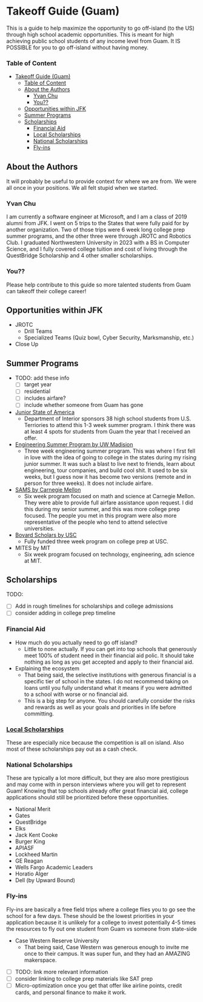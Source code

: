 # Takeoff Guide (Guam)

This is a guide to help maximize the opportunity to go off-island (to the US) through high school academic opportunities. This is meant for high achieving public school students of any income level from Guam. It IS POSSIBLE for you to go off-island without having money.

### Table of Content
- [Takeoff Guide (Guam)](#takeoff-guide-guam)
    - [Table of Content](#table-of-content)
  - [About the Authors](#about-the-authors)
    - [Yvan Chu](#yvan-chu)
    - [You??](#you)
  - [Opportunities within JFK](#opportunities-within-jfk)
  - [Summer Programs](#summer-programs)
  - [Scholarships](#scholarships)
    - [Financial Aid](#financial-aid)
    - [Local Scholarships](#local-scholarships)
    - [National Scholarships](#national-scholarships)
    - [Fly-ins](#fly-ins)


## About the Authors

It will probably be useful to provide context for where we are from. We were all once in your positions. We all felt stupid when we started. 

### Yvan Chu

I am currently a software engineer at Microsoft, and I am a class of 2019 alumni from JFK. I went on 5 trips to the States that were fully paid for by another organization. Two of those trips were 6 week long college prep summer programs, and the other three were through JROTC and Robotics Club. I graduated Northwestern University in 2023 with a BS in Computer Science, and I fully covered college tuition and cost of living through the QuestBridge Scholarship and 4 other smaller scholarships. 

### You??

Please help contribute to this guide so more talented students from Guam can takeoff their college career!

## Opportunities within JFK
- JROTC
  - Drill Teams
  - Specialized Teams (Quiz bowl, Cyber Security, Marksmanship, etc.)
- Close Up

## Summer Programs
- TODO: add these info
  - [ ] target year
  - [ ] residential
  - [ ] includes airfare?
  - [ ] include whether someone from Guam has gone

- [Junior State of America](https://jsa.org/programs/doi-scholarships)
  - Department of Interior sponsors 38 high school students from U.S. Terriories to attend this 1-3 week summer program. I think there was at least 4 spots for students from Guam the year that I received an offer. 
- [Engineering Summer Program by UW Madision](https://engineering.wisc.edu/about/inclusion-equity-and-diversity/engineering-summer-program/)
  - Three week engineering summer program. This was where I first fell in love with the idea of going to college in the states during my rising junior summer. It was such a blast to live next to friends, learn about engineering, tour companies, and build cool shit. It used to be six weeks, but I guess now it has become two versions (remote and in person for three weeks). It does not include airfare. 
- [SAMS by Carnegie Mellon](https://www.cmu.edu/pre-college/academic-programs/sams.html)
  - Six week program focused on math and science at Carnegie Mellon. They were able to provide full airfare assistance upon request. I did this during my senior summer, and this was more college prep focused. The people you met in this program were also more representative of the people who tend to attend selective universities.
- [Bovard Scholars by USC](https://bovardscholars.usc.edu)
  - Fully funded three week program on college prep at USC.
- MITES by MIT
  - Six week program focused on technology, engineering, adn science at MIT.

## Scholarships

TODO:
- [ ] Add in rough timelines for scholarships and college admissions
- [ ] consider adding in college prep timeline

### Financial Aid
- How much do you actually need to go off island?
  - Little to none actually. If you can get into top schools that generously meet 100% of student need in their financial aid polic. It should take nothing as long as you get accepted and apply to their financial aid. 
- Explaining the ecosystem
  - That being said, the selective institutions with generous financial is a specific tier of school in the states. I do not recommend taking on loans until you fully understand what it means if you were admitted to a school with worse or no financial aid. 
  - This is a big step for anyone. You should carefully consider the risks and rewards as well as your goals and priorities in life before committing. 

### [Local Scholarships](https://www.gdoe.net/District/Department/24-Scholarships/1645-Local-Scholarships.html)

These are especially nice because the competition is all on island. Also most of these scholarships pay out as a cash check. 

### National Scholarships

These are typically a lot more difficult, but they are also more prestigious and may come with in person interviews where you will get to represent Guam! Knowing that top schools already offer great financial aid, college applications should still be prioritized before these opportunities. 

- National Merit
- Gates
- QuestBridge
- Elks
- Jack Kent Cooke
- Burger King
- APIASF
- Lockheed Martin
- GE Reagan
- Wells Fargo Academic Leaders
- Horatio Alger
- Dell (by Upward Bound)

### Fly-ins

Fly-ins are basically a free field trips where a college flies you to go see the school for a few days. These should be the lowest priorities in your application because it is unlikely for a college to invest potentially 4-5 times the resources to fly out one student from Guam vs someone from state-side
- Case Western Reserve University
  - That being said, Case Western was generous enough to invite me once to their campus. It was super fun, and they had an AMAZING makerspace. 


- [ ] TODO: link more relevant information
- [ ] consider linking to college prep materials like SAT prep
- [ ] Micro-optimization once you get that offer like airline points, credit cards, and personal finance to make it work.